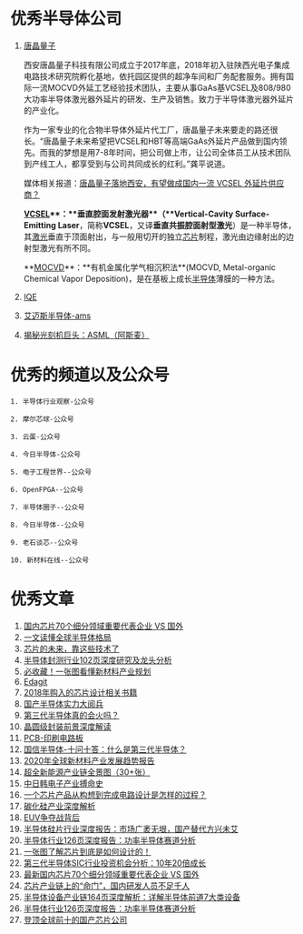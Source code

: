 # 优秀半导体公司

1. [唐晶量子](https://waferchina.com/)

    西安唐晶量子科技有限公司成立于2017年底，2018年初入驻陕西光电子集成电路技术研究院孵化基地，依托园区提供的超净车间和厂务配套服务。拥有国际一流MOCVD外延工艺经验技术团队，主要从事GaAs基VCSEL及808/980大功率半导体激光器外延片的研发、生产及销售。致力于半导体激光器外延片的产业化。

    作为一家专业的化合物半导体外延片代工厂，唐晶量子未来要走的路还很长。“唐晶量子未来希望把VCSEL和HBT等高端GaAs外延片产品做到国内领先。而我的梦想是用7-8年时间，把公司做上市，让公司全体员工从技术团队到产线工人，都享受到与公司共同成长的红利。”龚平说道。

    媒体相关报道：[唐晶量子落地西安，有望做成国内一流 VCSEL 外延片供应商？](http://news.moore.ren/industry/135275.htm)

    **[VCSEL]([https://zh.wikipedia.org/wiki/%E5%9E%82%E7%9B%B4%E8%85%94%E9%9D%A2%E5%B0%84%E5%9E%8B%E9%9B%B7%E5%B0%84%E5%99%A8](https://zh.wikipedia.org/wiki/垂直腔面射型雷射器))**：**垂直腔面发射激光器**（**Vertical-Cavity Surface-Emitting Laser**，简称**VCSEL**，又译**垂直共振腔面射型激光**）是一种半导体，其[激光](https://zh.wikipedia.org/wiki/雷射)垂直于顶面射出，与一般用切开的独立[芯片](https://zh.wikipedia.org/wiki/晶片)制程，激光由边缘射出的边射型激光有所不同。

    **[MOCVD]([https://zh.wikipedia.org/wiki/%E6%9C%89%E6%9C%BA%E9%87%91%E5%B1%9E%E5%8C%96%E5%AD%A6%E6%B0%94%E7%9B%B8%E6%B2%89%E7%A7%AF%E6%B3%95](https://zh.wikipedia.org/wiki/有机金属化学气相沉积法))**：**有机金属化学气相沉积法**(MOCVD, Metal-organic Chemical Vapor Deposition)，是在基板上成长[半导体](https://zh.wikipedia.org/wiki/半導體)薄膜的一种方法。



2. [IQE](https://www.iqep.com/)

3. [艾迈斯半导体-ams](https://ams.com/zh/about-ams)

4. [揭秘光刻机巨头：ASML（阿斯麦）](https://mp.weixin.qq.com/s/ALxjBQTzxZiQB8_FtL4FlQ)

# 优秀的频道以及公众号

    1. 半导体行业观察-公众号

    2. 摩尔芯球-公众号

    3. 云蛋-公众号

    4. 今日半导体-公众号

    5. 电子工程世界--公众号

    6. OpenFPGA--公众号

    7. 半导体圈子--公众号

    8. 今日半导体--公众号

    9. 老石谈芯--公众号

    10. 新材料在线--公众号

# 优秀文章

1. [国内芯片70个细分领域重要代表企业 VS 国外](https://mp.weixin.qq.com/s/Uy79p3WgXrxwaOyP5G7A3w)
2. [一文读懂全球半导体格局](https://mp.weixin.qq.com/s/U9wm4W5skeFdBiIMstxDQA)
3. [芯片的未来，靠这些技术了](https://mp.weixin.qq.com/s/fAc_pW6qN63eq3fLx9zsow)
4. [半导体封测行业102页深度研究及龙头分析](https://mp.weixin.qq.com/s/8R_ShDgPbHj4ykcM91voMw)
5. [必收藏！一张图看懂新材料产业规划](https://mp.weixin.qq.com/s/XX5K3agt99iV1hVQB3b1kA)
6. [Edagit](http://edagit.com/)
7. [2018年购入的芯片设计相关书籍](https://zhuanlan.zhihu.com/p/53738113)
8. [国产半导体实力大阅兵](https://mp.weixin.qq.com/s/eqKVvrizMbonahEBEdWt9A)
9. [第三代半导体真的会火吗？](https://mp.weixin.qq.com/s/LpC2WTbnKnOEsICNmo1y9Q)
10. [晶圆级封装前景深度解读](https://mp.weixin.qq.com/s/Vx7wMhsWYv-ZubT2Dq-rKA)
11. [PCB-印刷电路板](https://www.toutiao.com/i6609498454659957255/?tt_from=weixin&utm_campaign=client_share&wxshare_count=1&timestamp=1602564195&app=news_article&utm_source=weixin&utm_medium=toutiao_android&use_new_style=1&req_id=202010131243150100110482331D894F8A&group_id=6609498454659957255)
12. [国信半导体-十问十答：什么是第三代半导体？](https://vip.jianshiapp.com/articles/3604138)
13. [2020年全球新材料产业发展趋势报告](https://mp.weixin.qq.com/s/JKsF8BIWAZ3WDoWWq25L3g)
14. [超全新能源产业链全景图（30+张）](https://mp.weixin.qq.com/s/Ztcd2hPMN7G_7A3daL9XHw)
15. [中日韩电子产业搏命史](https://mp.weixin.qq.com/s/ehxOzysxwRMpJwVz9Dkkog)
16. [一个芯片产品从构想到完成电路设计是怎样的过程？](https://www.zhihu.com/question/28322269/answer/1498321730?utm_source=wechat_session&utm_medium=social&utm_oi=1164288090926637056&utm_content=group3_Answer&utm_campaign=shareopn)
17. [碳化硅产业深度解析](https://mp.weixin.qq.com/s/Lc0mqhFvoDXDJMan7iZ6AQ)
18. [EUV争夺战背后](https://mp.weixin.qq.com/s/ihdWU46NX6xAVJim09epzg)
19. [半导体硅片行业深度报告：市场广袤无垠，国产替代方兴未艾](https://mp.weixin.qq.com/s/64AxMiFqPuoV3LKjgHL9dA)
20. [半导体行业126页深度报告：功率半导体赛道分析](https://mp.weixin.qq.com/s/UzHl-cSvYDcHPw-jHOrnQw)
21. [一张图了解芯片到底是如何设计的！](https://mp.weixin.qq.com/s/pj5MtbnuoTqnTxtRbrmgSA)
22. [第三代半导体SIC行业投资机会分析：10年20倍成长](https://mp.weixin.qq.com/s/Tjqt0t1O84Rg3p-1D9wTgg)
23. [最新国内芯片70个细分领域重要代表企业 VS 国外](https://mp.weixin.qq.com/s/GwnUpNfwKfmqJnLZUL-1qg)
24. [芯片产业链上的“命门”，国内研发人员不足千人](https://mp.weixin.qq.com/s/smIWMSl355lDW96XsJaOGQ)
25. [半导体设备产业链164页深度解析：详解半导体前道7大类设备](https://mp.weixin.qq.com/s/e6N4ayxEbbPW2F7H51yhAA)
26. [半导体行业126页深度报告：功率半导体赛道分析](https://mp.weixin.qq.com/s/0aCOrx0l6UTjvkk-V93d6Q)
27. [登顶全球前十的国产芯片公司](https://mp.weixin.qq.com/s/hxeCPrZfN-lm4hpLV9niGg)
